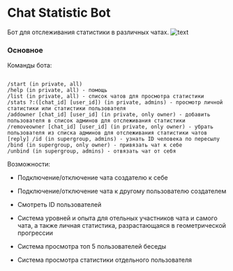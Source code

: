 # Chat Statistic Bot
Бот для отслеживания статистики в различных чатах. 
![text](https://imgur.com/a/T7BaGvh)
### Основное

Команды бота:

```shell

/start (in private, all)
/help (in private, all) - помощь
/list (in private, all) - список чатов для просмотра статистики
/stats ?:([chat_id] [user_id]) (in private, admins) - просмотр личной статистики или статистики пользователя
/addowner [chat_id] [user_id] (in private, only owner) - добавить пользователя в список админов для отслеживания статистики
/removeowner [chat_id] [user_id] (in private, only owner) - убрать пользователя из списка админов для отслеживания статистики чатов
[reply] /id (in supergroup, admins) - узнать ID человека по пересылу
/bind (in supergroup, only owner) - привязать чат к себе
/unbind (in supergroup, admins) - отвязать чат от себя
```

Возможности:

 - Подключение/отключение чата создателю к себе

 - Подключение/отключение чата к другому пользователю создателем

 - Смотреть ID пользователей

 - Система уровней и опыта для отельных участников чата и самого чата, а также личная статистика, разрастающаяся в геометрической прогрессии

 - Система просмотра топ 5 пользователей беседы
 
 - Система просмотра статистики отдельного пользователя
